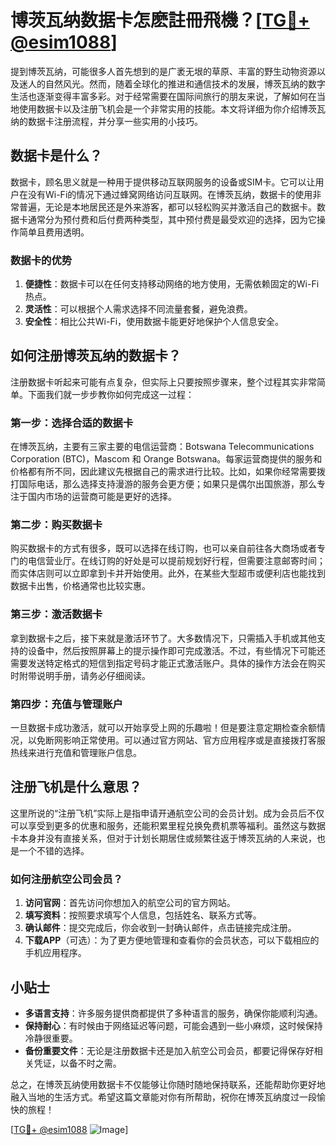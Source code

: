# 博茨瓦纳数据卡怎麽註冊飛機？[[TG💪+ @esim1088](https://t.me/s/esim1088)]

提到博茨瓦纳，可能很多人首先想到的是广袤无垠的草原、丰富的野生动物资源以及迷人的自然风光。然而，随着全球化的推进和通信技术的发展，博茨瓦纳的数字生活也逐渐变得丰富多彩。对于经常需要在国际间旅行的朋友来说，了解如何在当地使用数据卡以及注册飞机会是一个非常实用的技能。本文将详细为你介绍博茨瓦纳的数据卡注册流程，并分享一些实用的小技巧。

## 数据卡是什么？

数据卡，顾名思义就是一种用于提供移动互联网服务的设备或SIM卡。它可以让用户在没有Wi-Fi的情况下通过蜂窝网络访问互联网。在博茨瓦纳，数据卡的使用非常普遍，无论是本地居民还是外来游客，都可以轻松购买并激活自己的数据卡。数据卡通常分为预付费和后付费两种类型，其中预付费是最受欢迎的选择，因为它操作简单且费用透明。

### 数据卡的优势

1. **便捷性**：数据卡可以在任何支持移动网络的地方使用，无需依赖固定的Wi-Fi热点。
2. **灵活性**：可以根据个人需求选择不同流量套餐，避免浪费。
3. **安全性**：相比公共Wi-Fi，使用数据卡能更好地保护个人信息安全。

## 如何注册博茨瓦纳的数据卡？

注册数据卡听起来可能有点复杂，但实际上只要按照步骤来，整个过程其实非常简单。下面我们就一步步教你如何完成这一过程：

### 第一步：选择合适的数据卡

在博茨瓦纳，主要有三家主要的电信运营商：Botswana Telecommunications Corporation (BTC)，Mascom 和 Orange Botswana。每家运营商提供的服务和价格都有所不同，因此建议先根据自己的需求进行比较。比如，如果你经常需要拨打国际电话，那么选择支持漫游的服务会更方便；如果只是偶尔出国旅游，那么专注于国内市场的运营商可能是更好的选择。

### 第二步：购买数据卡

购买数据卡的方式有很多，既可以选择在线订购，也可以亲自前往各大商场或者专门的电信营业厅。在线订购的好处是可以提前规划好行程，但需要注意邮寄时间；而实体店则可以立即拿到卡并开始使用。此外，在某些大型超市或便利店也能找到数据卡出售，价格通常也比较实惠。

### 第三步：激活数据卡

拿到数据卡之后，接下来就是激活环节了。大多数情况下，只需插入手机或其他支持的设备中，然后按照屏幕上的提示操作即可完成激活。不过，有些情况下可能还需要发送特定格式的短信到指定号码才能正式激活账户。具体的操作方法会在购买时附带说明手册，请务必仔细阅读。

### 第四步：充值与管理账户

一旦数据卡成功激活，就可以开始享受上网的乐趣啦！但是要注意定期检查余额情况，以免断网影响正常使用。可以通过官方网站、官方应用程序或是直接拨打客服热线来进行充值和管理账户信息。

## 注册飞机是什么意思？

这里所说的“注册飞机”实际上是指申请开通航空公司的会员计划。成为会员后不仅可以享受到更多的优惠和服务，还能积累里程兑换免费机票等福利。虽然这与数据卡本身并没有直接关系，但对于计划长期居住或频繁往返于博茨瓦纳的人来说，也是一个不错的选择。

### 如何注册航空公司会员？

1. **访问官网**：首先访问你想加入的航空公司的官方网站。
2. **填写资料**：按照要求填写个人信息，包括姓名、联系方式等。
3. **确认邮件**：提交完成后，你会收到一封确认邮件，点击链接完成注册。
4. **下载APP**（可选）：为了更方便地管理和查看你的会员状态，可以下载相应的手机应用程序。

## 小贴士

- **多语言支持**：许多服务提供商都提供了多种语言的服务，确保你能顺利沟通。
- **保持耐心**：有时候由于网络延迟等问题，可能会遇到一些小麻烦，这时候保持冷静很重要。
- **备份重要文件**：无论是注册数据卡还是加入航空公司会员，都要记得保存好相关凭证，以备不时之需。

总之，在博茨瓦纳使用数据卡不仅能够让你随时随地保持联系，还能帮助你更好地融入当地的生活方式。希望这篇文章能对你有所帮助，祝你在博茨瓦纳度过一段愉快的旅程！

[[TG💪+ @esim1088](https://t.me/s/esim1088) ![Image](https://i.postimg.cc/4NQfJmqS/Snipaste-2025-05-13-00-14-12.png)]